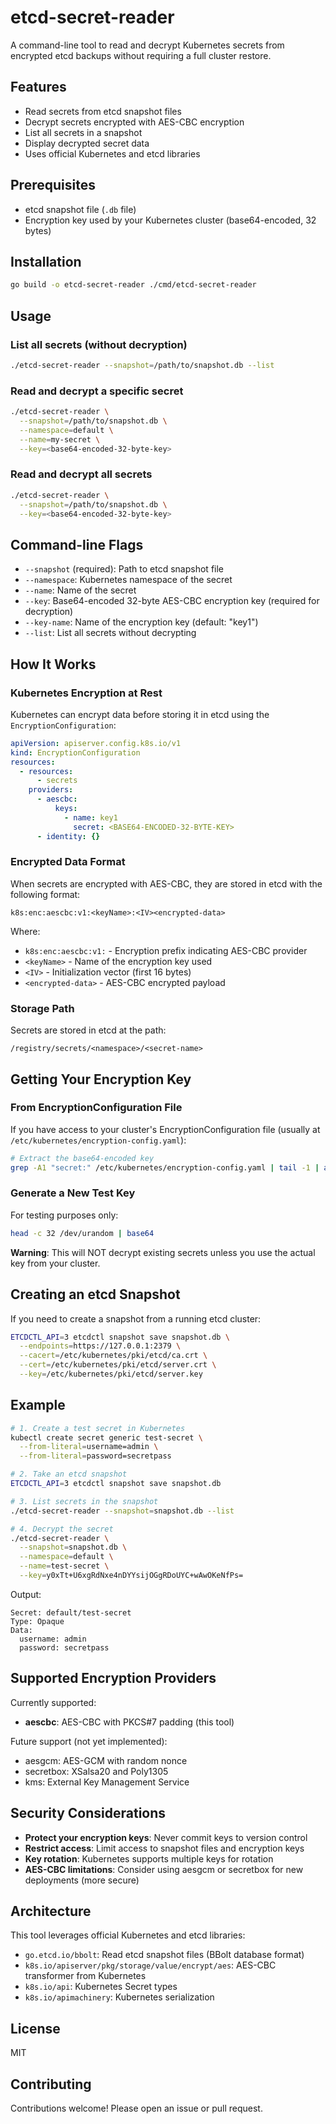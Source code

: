 # etcd-secret-reader

A command-line tool to read and decrypt Kubernetes secrets from encrypted etcd backups without requiring a full cluster restore.

## Features

- Read secrets from etcd snapshot files
- Decrypt secrets encrypted with AES-CBC encryption
- List all secrets in a snapshot
- Display decrypted secret data
- Uses official Kubernetes and etcd libraries

## Prerequisites

- etcd snapshot file (`.db` file)
- Encryption key used by your Kubernetes cluster (base64-encoded, 32 bytes)

## Installation

```bash
go build -o etcd-secret-reader ./cmd/etcd-secret-reader
```

## Usage

### List all secrets (without decryption)

```bash
./etcd-secret-reader --snapshot=/path/to/snapshot.db --list
```

### Read and decrypt a specific secret

```bash
./etcd-secret-reader \
  --snapshot=/path/to/snapshot.db \
  --namespace=default \
  --name=my-secret \
  --key=<base64-encoded-32-byte-key>
```

### Read and decrypt all secrets

```bash
./etcd-secret-reader \
  --snapshot=/path/to/snapshot.db \
  --key=<base64-encoded-32-byte-key>
```

## Command-line Flags

- `--snapshot` (required): Path to etcd snapshot file
- `--namespace`: Kubernetes namespace of the secret
- `--name`: Name of the secret
- `--key`: Base64-encoded 32-byte AES-CBC encryption key (required for decryption)
- `--key-name`: Name of the encryption key (default: "key1")
- `--list`: List all secrets without decrypting

## How It Works

### Kubernetes Encryption at Rest

Kubernetes can encrypt data before storing it in etcd using the `EncryptionConfiguration`:

```yaml
apiVersion: apiserver.config.k8s.io/v1
kind: EncryptionConfiguration
resources:
  - resources:
      - secrets
    providers:
      - aescbc:
          keys:
            - name: key1
              secret: <BASE64-ENCODED-32-BYTE-KEY>
      - identity: {}
```

### Encrypted Data Format

When secrets are encrypted with AES-CBC, they are stored in etcd with the following format:

```
k8s:enc:aescbc:v1:<keyName>:<IV><encrypted-data>
```

Where:
- `k8s:enc:aescbc:v1:` - Encryption prefix indicating AES-CBC provider
- `<keyName>` - Name of the encryption key used
- `<IV>` - Initialization vector (first 16 bytes)
- `<encrypted-data>` - AES-CBC encrypted payload

### Storage Path

Secrets are stored in etcd at the path:
```
/registry/secrets/<namespace>/<secret-name>
```

## Getting Your Encryption Key

### From EncryptionConfiguration File

If you have access to your cluster's EncryptionConfiguration file (usually at `/etc/kubernetes/encryption-config.yaml`):

```bash
# Extract the base64-encoded key
grep -A1 "secret:" /etc/kubernetes/encryption-config.yaml | tail -1 | awk '{print $2}'
```

### Generate a New Test Key

For testing purposes only:
```bash
head -c 32 /dev/urandom | base64
```

**Warning**: This will NOT decrypt existing secrets unless you use the actual key from your cluster.

## Creating an etcd Snapshot

If you need to create a snapshot from a running etcd cluster:

```bash
ETCDCTL_API=3 etcdctl snapshot save snapshot.db \
  --endpoints=https://127.0.0.1:2379 \
  --cacert=/etc/kubernetes/pki/etcd/ca.crt \
  --cert=/etc/kubernetes/pki/etcd/server.crt \
  --key=/etc/kubernetes/pki/etcd/server.key
```

## Example

```bash
# 1. Create a test secret in Kubernetes
kubectl create secret generic test-secret \
  --from-literal=username=admin \
  --from-literal=password=secretpass

# 2. Take an etcd snapshot
ETCDCTL_API=3 etcdctl snapshot save snapshot.db

# 3. List secrets in the snapshot
./etcd-secret-reader --snapshot=snapshot.db --list

# 4. Decrypt the secret
./etcd-secret-reader \
  --snapshot=snapshot.db \
  --namespace=default \
  --name=test-secret \
  --key=y0xTt+U6xgRdNxe4nDYYsijOGgRDoUYC+wAwOKeNfPs=
```

Output:
```
Secret: default/test-secret
Type: Opaque
Data:
  username: admin
  password: secretpass
```

## Supported Encryption Providers

Currently supported:
- **aescbc**: AES-CBC with PKCS#7 padding (this tool)

Future support (not yet implemented):
- aesgcm: AES-GCM with random nonce
- secretbox: XSalsa20 and Poly1305
- kms: External Key Management Service

## Security Considerations

- **Protect your encryption keys**: Never commit keys to version control
- **Restrict access**: Limit access to snapshot files and encryption keys
- **Key rotation**: Kubernetes supports multiple keys for rotation
- **AES-CBC limitations**: Consider using aesgcm or secretbox for new deployments (more secure)

## Architecture

This tool leverages official Kubernetes and etcd libraries:

- `go.etcd.io/bbolt`: Read etcd snapshot files (BBolt database format)
- `k8s.io/apiserver/pkg/storage/value/encrypt/aes`: AES-CBC transformer from Kubernetes
- `k8s.io/api`: Kubernetes Secret types
- `k8s.io/apimachinery`: Kubernetes serialization

## License

MIT

## Contributing

Contributions welcome! Please open an issue or pull request.

